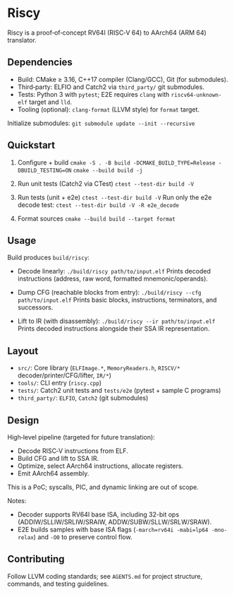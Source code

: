 # Riscy

Riscy is a proof‑of‑concept RV64I (RISC‑V 64) to AArch64 (ARM 64) translator.

## Dependencies
- Build: CMake ≥ 3.16, C++17 compiler (Clang/GCC), Git (for submodules).
- Third‑party: ELFIO and Catch2 via `third_party/` git submodules.
- Tests: Python 3 with `pytest`; E2E requires `clang` with `riscv64-unknown-elf` target and `lld`.
- Tooling (optional): `clang-format` (LLVM style) for `format` target.

Initialize submodules:
`git submodule update --init --recursive`

## Quickstart
1) Configure + build
`cmake -S . -B build -DCMAKE_BUILD_TYPE=Release -DBUILD_TESTING=ON`
`cmake --build build -j`

2) Run unit tests (Catch2 via CTest)
`ctest --test-dir build -V`

3) Run tests (unit + e2e)
`ctest --test-dir build -V`
Run only the e2e decode test:
`ctest --test-dir build -V -R e2e_decode`

4) Format sources
`cmake --build build --target format`

## Usage
Build produces `build/riscy`:

- Decode linearly:
  `./build/riscy path/to/input.elf`
  Prints decoded instructions (address, raw word, formatted mnemonic/operands).

- Dump CFG (reachable blocks from entry):
  `./build/riscy --cfg path/to/input.elf`
  Prints basic blocks, instructions, terminators, and successors.

- Lift to IR (with disassembly):
  `./build/riscy --ir path/to/input.elf`
  Prints decoded instructions alongside their SSA IR representation.

## Layout
- `src/`: Core library (`ELFImage.*`, `MemoryReaders.h`, `RISCV/*` decoder/printer/CFG/lifter, `IR/*`)
- `tools/`: CLI entry (`riscy.cpp`)
- `tests/`: Catch2 unit tests and `tests/e2e` (pytest + sample C programs)
- `third_party/`: `ELFIO`, `Catch2` (git submodules)

## Design
High‑level pipeline (targeted for future translation):
- Decode RISC‑V instructions from ELF.
- Build CFG and lift to SSA IR.
- Optimize, select AArch64 instructions, allocate registers.
- Emit AArch64 assembly.

This is a PoC; syscalls, PIC, and dynamic linking are out of scope.

Notes:
- Decoder supports RV64I base ISA, including 32-bit ops (ADDIW/SLLIW/SRLIW/SRAIW, ADDW/SUBW/SLLW/SRLW/SRAW).
- E2E builds samples with base ISA flags (`-march=rv64i -mabi=lp64 -mno-relax`) and `-O0` to preserve control flow.

## Contributing
Follow LLVM coding standards; see `AGENTS.md` for project structure, commands, and testing guidelines.
